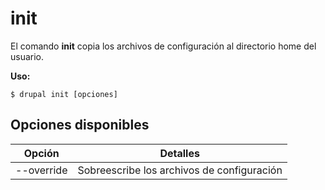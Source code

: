 # init
El comando **init** copia los archivos de configuración al directorio home del usuario.


**Uso:**
```
$ drupal init [opciones]
```

## Opciones disponibles
Opción | Detalles
-------|-------------
--override | Sobreescribe los archivos de configuración
